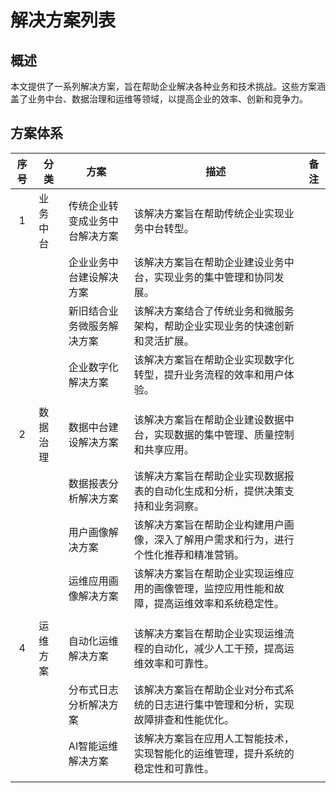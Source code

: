 # 解决方案列表

## 概述

本文提供了一系列解决方案，旨在帮助企业解决各种业务和技术挑战。这些方案涵盖了业务中台、数据治理和运维等领域，以提高企业的效率、创新和竞争力。

## 方案体系

| 序号 | 分类     | 方案                           | 描述                                                     | 备注 |
|:----:|----------|--------------------------------|----------------------------------------------------------|------|
| 1    | 业务中台 | 传统企业转变成业务中台解决方案 | 该解决方案旨在帮助传统企业实现业务中台转型。  |      |
|      |          | 企业业务中台建设解决方案       | 该解决方案旨在帮助企业建设业务中台，实现业务的集中管理和协同发展。|      |
|      |          | 新旧结合业务微服务解决方案     | 该解决方案结合了传统业务和微服务架构，帮助企业实现业务的快速创新和灵活扩展。|      |
|      |          | 企业数字化解决方案             | 该解决方案旨在帮助企业实现数字化转型，提升业务流程的效率和用户体验。|      |
|      |          |                                |                                                          |      |
| 2    | 数据治理 | 数据中台建设解决方案           | 该解决方案旨在帮助企业建设数据中台，实现数据的集中管理、质量控制和共享应用。|      |
|      |          | 数据报表分析解决方案           | 该解决方案旨在帮助企业实现数据报表的自动化生成和分析，提供决策支持和业务洞察。|      |
|      |          | 用户画像解决方案               | 该解决方案旨在帮助企业构建用户画像，深入了解用户需求和行为，进行个性化推荐和精准营销。|      |
|      |          | 运维应用画像解决方案           | 该解决方案旨在帮助企业实现运维应用的画像管理，监控应用性能和故障，提高运维效率和系统稳定性。|      |
|      |          |                                |                                                          |      |
| 4    | 运维方案 | 自动化运维解决方案             | 该解决方案旨在帮助企业实现运维流程的自动化，减少人工干预，提高运维效率和可靠性。|      |
|      |          | 分布式日志分析解决方案         | 该解决方案旨在帮助企业对分布式系统的日志进行集中管理和分析，实现故障排查和性能优化。|      |
|      |          | AI智能运维解决方案             | 该解决方案旨在应用人工智能技术，实现智能化的运维管理，提升系统的稳定性和可靠性。|      |
|      |          |                                |                                                          |      |
